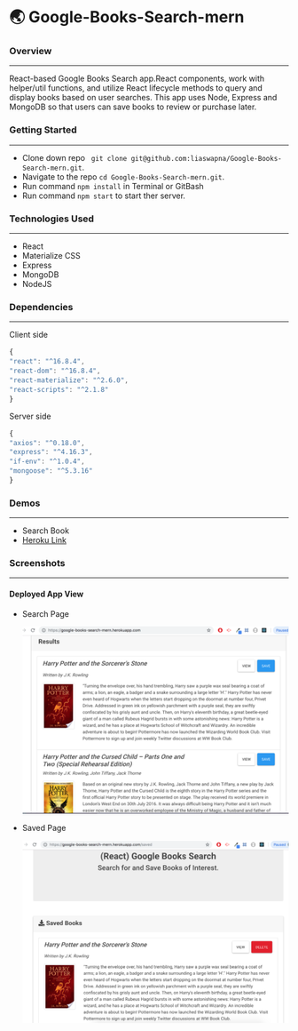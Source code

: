 # :earth_asia: Google-Books-Search-mern


### Overview
---
React-based Google Books Search app.React components, work with helper/util functions, and utilize React lifecycle methods to query and display books based on user searches. This app uses Node, Express and MongoDB so that users can save books to review or purchase later.

### Getting Started
---
* Clone down repo ``` git clone git@github.com:liaswapna/Google-Books-Search-mern.git```.
* Navigate to the repo ```cd Google-Books-Search-mern.git```.
* Run command ```npm install``` in Terminal or GitBash
* Run command ```npm start``` to start ther server.

### Technologies Used
---
* React
* Materialize CSS
* Express
* MongoDB
* NodeJS

### Dependencies
---
Client side
```js
{
"react": "^16.8.4",
"react-dom": "^16.8.4",
"react-materialize": "^2.6.0",
"react-scripts": "^2.1.8"
}
```
Server side
```js
{
"axios": "^0.18.0",
"express": "^4.16.3",
"if-env": "^1.0.4",
"mongoose": "^5.3.16"
}
```

### Demos
---
* Search Book
* [Heroku Link]( https://google-books-search-mern.herokuapp.com/)

### Screenshots
---
#### Deployed App View

*   Search Page

    ![App](./readmeImage/search.png)

*   Saved Page

    ![App](./readmeImage/saved.png)




